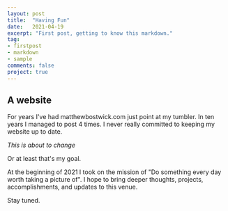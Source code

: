 ```yaml
---
layout: post
title:  "Having Fun"
date:   2021-04-19
excerpt: "First post, getting to know this markdown."
tag:
- firstpost
- markdown
- sample
comments: false
project: true
---
```


## A website

For years I've had matthewbostwick.com just point at my tumbler. In ten years I managed to post 4 times. I never really committed to keeping my website up to date. 

*This is about to change* 

Or at least that's my goal. 

At the beginning of 2021 I took on the mission of "Do something every day worth taking a picture of". I hope to bring deeper thoughts, projects, accomplishments, and updates to this venue. 

Stay tuned.